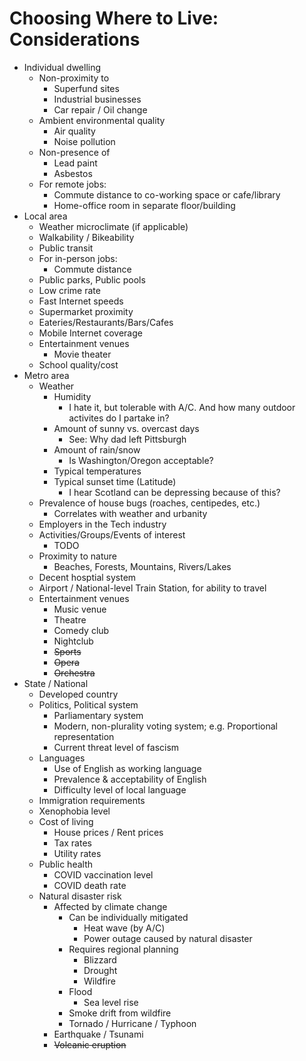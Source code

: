 # Choosing Where to Live: Considerations

* Individual dwelling
  * Non-proximity to
    * Superfund sites
    * Industrial businesses
    * Car repair / Oil change
  * Ambient environmental quality
    * Air quality
    * Noise pollution
  * Non-presence of
    * Lead paint
    * Asbestos
  * For remote jobs:
    * Commute distance to co-working space or cafe/library
    * Home-office room in separate floor/building
* Local area
  * Weather microclimate (if applicable)
  * Walkability / Bikeability
  * Public transit
  * For in-person jobs:
    * Commute distance
  * Public parks, Public pools
  * Low crime rate
  * Fast Internet speeds
  * Supermarket proximity
  * Eateries/Restaurants/Bars/Cafes
  * Mobile Internet coverage
  * Entertainment venues
    * Movie theater
  * School quality/cost
* Metro area
  * Weather
    * Humidity
      * I hate it, but tolerable with A/C. And how many outdoor activites do I partake in?
    * Amount of sunny vs. overcast days
      * See: Why dad left Pittsburgh
    * Amount of rain/snow
      * Is Washington/Oregon acceptable?
    * Typical temperatures
    * Typical sunset time (Latitude)
      * I hear Scotland can be depressing because of this?
  * Prevalence of house bugs (roaches, centipedes, etc.)
    * Correlates with weather and urbanity
  * Employers in the Tech industry
  * Activities/Groups/Events of interest
    * TODO
  * Proximity to nature
    * Beaches, Forests, Mountains, Rivers/Lakes
  * Decent hosptial system
  * Airport / National-level Train Station, for ability to travel
  * Entertainment venues
    * Music venue
    * Theatre
    * Comedy club
    * Nightclub
    * ~~Sports~~
    * ~~Opera~~
    * ~~Orchestra~~
* State / National
  * Developed country
  * Politics, Political system
    * Parliamentary system
    * Modern, non-plurality voting system; e.g. Proportional representation
    * Current threat level of fascism
  * Languages
    * Use of English as working language
    * Prevalence & acceptability of English
    * Difficulty level of local language
  * Immigration requirements
  * Xenophobia level
  * Cost of living
    * House prices / Rent prices
    * Tax rates
    * Utility rates
  * Public health
    * COVID vaccination level
    * COVID death rate
  * Natural disaster risk
    * Affected by climate change
      * Can be individually mitigated
        * Heat wave (by A/C)
        * Power outage caused by natural disaster
      * Requires regional planning
        * Blizzard
        * Drought
        * Wildfire
      * Flood
        * Sea level rise
      * Smoke drift from wildfire
      * Tornado / Hurricane / Typhoon
    * Earthquake / Tsunami
    * ~~Volcanic eruption~~
